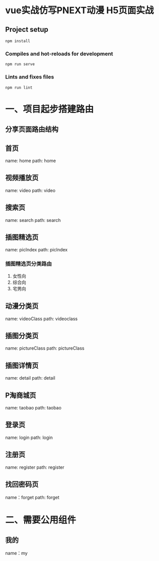 # vue实战仿写PNEXT动漫 H5页面实战

## Project setup
```
npm install
```

### Compiles and hot-reloads for development
```
npm run serve
```

### Lints and fixes files
```
npm run lint
```

# 一、项目起步搭建路由
## 分享页面路由结构
## 首页
name: home
path: home

## 视频播放页
name: video
path: video

## 搜索页
name: search
path: search

## 插图精选页
name: piclndex
path: piclndex
### 插图精选页分类路由
1. 女性向
2. 综合向
3. 宅男向

## 动漫分类页
name: videoClass
path: videoclass

## 插图分类页
name: pictureClass
path: pictureClass

## 插图详情页
name: detail
path: detail

## P淘商城页
name: taobao
path: taobao

##  登录页
name: login
path: login

## 注册页
name: register
path: register
## 找回密码页
name：forget
path: forget
# 二、需要公用组件
## 我的
name：my
